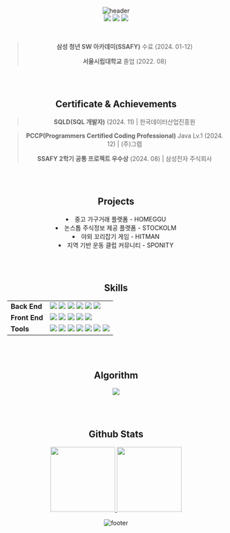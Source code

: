 <div align="center">

![header](https://capsule-render.vercel.app/api?type=waving&color=timeGradient&section=header&text=Welcome%20to%20Kyubin's%20GitHub%20👋&animation=twinkling&fontSize=30&fontAlignY=35&fontAlign=50&height=180)
<br>
<a href="https://solved.ac/kevinlee94"><img src="http://mazassumnida.wtf/api/mini/generate_badge?boj=kevinlee94"></a>
<a href="mailto:kyubin.dev@gmail.com"><img src="https://img.shields.io/badge/kyubin.dev-EA4335?style=flat&logo=gmail&logoColor=white"></a>
<a href="https://velog.io/@kevinlee94/series"><img src="https://img.shields.io/badge/kevinlee94-20C997?style=flat&logo=velog&logoColor=white"></a>

<br>

> **삼성 청년 SW 아카데미(SSAFY)** 수료 (2024. 01-12)
>
> **서울시립대학교** 졸업 (2022. 08)

<br><br>

## Certificate & Achievements

<!-- **정보처리기사** (2024.10) > <br> 한국산업인력공단 -->
> **SQLD(SQL 개발자)** (2024. 11) | 한국데이터산업진흥원
>
<!-- **Hyundai Softeer 역량테스트(HSAT) Level.2** | 현대엔지비 -->
> **PCCP(Programmers Certified Coding Professional)** Java Lv.1 (2024. 12) | (주)그렙
>
> **SSAFY 2학기 공통 프로젝트 우수상** (2024. 08) | 삼성전자 주식회사

<br><br>

## Projects

<li>중고 가구거래 플랫폼 - HOMEGGU</li>
<li>논스톱 주식정보 제공 플랫폼 - STOCKOLM</li>
<li>야외 꼬리잡기 게임 - HITMAN</li>
<li>지역 기반 운동 클럽 커뮤니티 - SPONITY</li>

<br><br>

## Skills
<table>
<tr>
	<td><b>Back End</b></td>
	<td>
    <img src="https://img.shields.io/badge/java-%23ED8B00.svg?style=for-the-badge&logo=openjdk&logoColor=white"/>
    <img src="https://img.shields.io/badge/Spring Boot-6DB33F?style=for-the-badge&logo=Spring Boot&logoColor=white"/>
    <img src="https://img.shields.io/badge/JWT-000000?style=for-the-badge&logo=JSON Web Tokens&logoColor=white"/>
    <img src="https://img.shields.io/badge/mysql-4479A1.svg?style=for-the-badge&logo=mysql&logoColor=white"/>
    <img src="https://img.shields.io/badge/JPA-59666C?style=for-the-badge&logo=Hibernate&logoColor=white"/>
    <img src="https://img.shields.io/badge/Gradle-C71A36?style=for-the-badge&logo=Gradle&logoColor=white"/>
	</td>
</tr>

<tr>
	<td><b>Front End</b></td>
	<td>
    <img src="https://img.shields.io/badge/javascript-F7DF1E?style=for-the-badge&logo=javascript&logoColor=black">
    <img src="https://img.shields.io/badge/React-61DAFB?style=for-the-badge&logo=React&logoColor=black">
    <img src="https://img.shields.io/badge/Vue.js-4FC08D?style=for-the-badge&logo=Vue.js&logoColor=white">
    <img src="https://img.shields.io/badge/Tailwind CSS-06B6D4?style=for-the-badge&logo=TailwindCSS&logoColor=white">
    <img src="https://img.shields.io/badge/shadcn/ui-000000?style=for-the-badge&logo=shadcnui" />
	</td>
</tr>

<tr>
	<td><b>Tools</b></td>
	<td>
		<img src="https://img.shields.io/badge/GitHub-181717?style=for-the-badge&logo=GitHub&logoColor=white">
    <img src="https://img.shields.io/badge/GitLab-FC6D26?style=for-the-badge&logo=GitLab&logoColor=white">
    <img src="https://img.shields.io/badge/Jira-0052CC?style=for-the-badge&logo=Jira&logoColor=white">
    <img src="https://img.shields.io/badge/Notion-000000?style=for-the-badge&logo=Notion&logoColor=white">
    <img src="https://img.shields.io/badge/Figma-F24E1E?style=for-the-badge&logo=Figma&logoColor=white">
    <img src="https://img.shields.io/badge/VS%20Code-0078d7.svg?style=for-the-badge&logo=visual-studio-code&logoColor=white" />
    <img src="https://img.shields.io/badge/IntelliJIDEA-000000.svg?style=for-the-badge&logo=intellij-idea&logoColor=white" />
	</td>
</tr>
</table>

<br><br>

## Algorithm

<a href="https://solved.ac/kevinlee94"><img src="http://mazassumnida.wtf/api/v2/generate_badge?boj=kevinlee94"></a>

<br><br>

## Github Stats

<a href="https://github.com/kevinlee94/github-readme-stats">
<img src="https://github-readme-stats.vercel.app/api?username=kevinlee94&show_icons=true&include_all_commits=true" style="height:150px;">
<img src="https://github-readme-stats.vercel.app/api/top-langs/?username=kevinlee94&layout=compact" style="height:150px;">
</a>

![footer](https://capsule-render.vercel.app/api?type=waving&color=timeGradient&section=footer&text=Thank%20You%20!&animation=twinkling&fontSize=30&fontAlignY=65&fontAlign=80&height=180)
</div>
